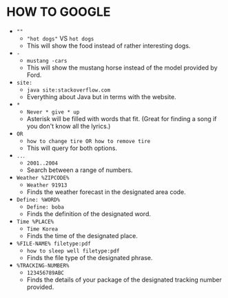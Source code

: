 # HOW TO GOOGLE

- `""`
  - `"hot dogs"` VS `hot dogs`
  - This will show the food instead of rather interesting dogs.
- `-`
  - `mustang -cars`
  - This will show the mustang horse instead of the model provided by Ford.
- `site:`
  - `java site:stackoverflow.com`
  - Everything about Java but in terms with the website.
- `*`
  - `Never * give * up`
  - Asterisk will be filled with words that fit. (Great for finding a song if you don't know all the lyrics.)
- `OR`
  - `how to change tire OR how to remove tire`
  - This will query for both options.
- `..`.
  - `2001..2004`
  - Search between a range of numbers.
- `Weather %ZIPCODE%`
  - `Weather 91913`
  - Finds the weather forecast in the designated area code.
- `Define: %WORD%`
  - `Define: boba`
  - Finds the definition of the designated word.
- `Time %PLACE%`
  - `Time Korea`
  - Finds the time of the designated place.
- `%FILE-NAME% filetype:pdf`
  - `how to sleep well filetype:pdf`
  - Finds the file type of the designated phrase.
- `%TRACKING-NUMBER%`
  - `123456789ABC`
  - Finds the details of your package of the designated tracking number provided.
